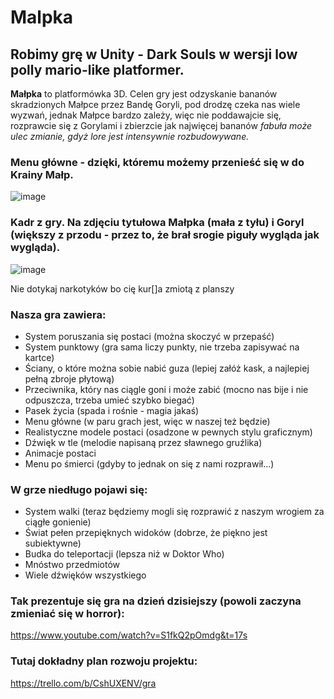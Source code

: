 # Malpka

## Robimy grę w Unity - Dark Souls w wersji low polly mario-like platformer.

**Małpka** to platformówka 3D. Celen gry jest odzyskanie bananów skradzionych Małpce przez Bandę Goryli, pod drodzę czeka nas wiele wyzwań, jednak Małpce bardzo zależy, więc nie poddawajcie się, rozprawcie się z Gorylami i zbierzcie jak najwięcej bananów *fabuła może ulec zmianie, gdyż lore jest intensywnie rozbudowywane.*

### Menu główne - dzięki, któremu możemy przenieść się w do Krainy Małp.
![image](https://user-images.githubusercontent.com/62513514/155392906-21f9083f-0244-441f-8cae-f9e5d28d903f.png)

### Kadr z gry. Na zdjęciu tytułowa Małpka (mała z tyłu) i Goryl (większy z przodu - przez to, że brał srogie piguły wygląda jak wygląda).
![image](https://user-images.githubusercontent.com/62513514/159112280-fa3778b3-788c-4a03-8e0a-dea3244e7c46.png)

Nie dotykaj narkotyków bo cię kur[]a zmiotą z planszy

### Nasza gra zawiera: 
+ System poruszania się postaci (można skoczyć w przepaść)
+ System punktowy (gra sama liczy punkty, nie trzeba zapisywać na kartce)
+ Ściany, o które można sobie nabić guza (lepiej załóż kask, a najlepiej pełną zbroje płytową)
+ Przeciwnika, który nas ciągle goni i może zabić (mocno nas bije i nie odpuszcza, trzeba umieć szybko biegać)
+ Pasek życia (spada i rośnie - magia jakaś)
+ Menu główne (w paru grach jest, więc w naszej też będzie)
+ Realistyczne modele postaci (osadzone w pewnych stylu graficznym)
+ Dźwięk w tle (melodie napisaną przez sławnego gruźlika)
+ Animacje postaci
+ Menu po śmierci (gdyby to jednak on się z nami rozprawił...)

### W grze niedługo pojawi się:
+ System walki (teraz będziemy mogli się rozprawić z naszym wrogiem za ciągłe gonienie)
+ Świat pełen przepięknych widoków (dobrze, że piękno jest subiektywne)
+ Budka do teleportacji (lepsza niż w Doktor Who)
+ Mnóstwo przedmiotów
+ Wiele dźwięków wszystkiego


### Tak prezentuje się gra na dzień dzisiejszy (powoli zaczyna zmieniać się w horror):
  
https://www.youtube.com/watch?v=S1fkQ2pOmdg&t=17s

### Tutaj dokładny plan rozwoju projektu:

https://trello.com/b/CshUXENV/gra
